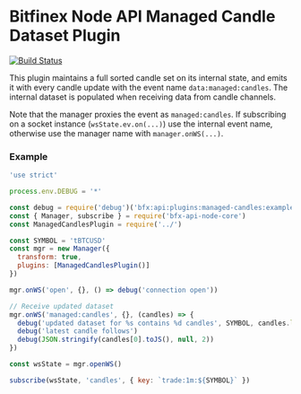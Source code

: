 # Bitfinex Node API Managed Candle Dataset Plugin

[![Build Status](https://travis-ci.org/bitfinexcom/bfx-api-node-plugin-managed-candles.svg?branch=master)](https://travis-ci.org/bitfinexcom/bfx-api-node-plugin-managed-candles)

This plugin maintains a full sorted candle set on its internal state, and emits it with every candle update with the event name `data:managed:candles`. The internal dataset is populated when receiving data from candle channels.

Note that the manager proxies the event as `managed:candles`. If subscribing on a socket instance (`wsState.ev.on(...)`) use the internal event name, otherwise use the manager name with `manager.onWS(...)`.

### Example
```js
'use strict'

process.env.DEBUG = '*'

const debug = require('debug')('bfx:api:plugins:managed-candles:example')
const { Manager, subscribe } = require('bfx-api-node-core')
const ManagedCandlesPlugin = require('../')

const SYMBOL = 'tBTCUSD'
const mgr = new Manager({
  transform: true,
  plugins: [ManagedCandlesPlugin()]
})

mgr.onWS('open', {}, () => debug('connection open'))

// Receive updated dataset
mgr.onWS('managed:candles', {}, (candles) => {
  debug('updated dataset for %s contains %d candles', SYMBOL, candles.length)
  debug('latest candle follows')
  debug(JSON.stringify(candles[0].toJS(), null, 2))
})

const wsState = mgr.openWS()

subscribe(wsState, 'candles', { key: `trade:1m:${SYMBOL}` })
```
